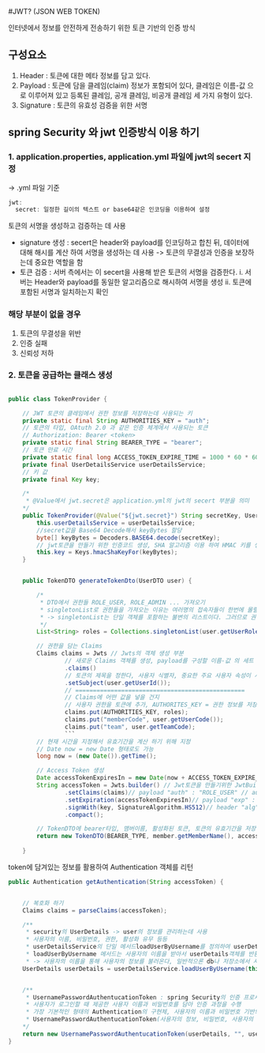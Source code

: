 #JWT? (JSON WEB TOKEN) 

인터넷에서 정보를 안전하게 전송하기 위한 토큰 기반의 인증 방식

## 구성요소 

1. Header : 토큰에 대한 메타 정보를 담고 있다.
2. Payload : 토큰에 담을 클레임(claim) 정보가 포함되어 있다, 클레임은 이름-값 으로 이루어져 있고 등록된 클레임, 공개 클레임, 비공개 클레임 세 가지 유형이 있다.
3. Signature : 토큰의 유효성 검증을 위한 서명


## spring Security 와 jwt 인증방식 이용 하기

### 1. application.properties, application.yml 파일에 jwt의 secert 지정 
-> .yml 파일 기준
```groovy
jwt:
  secret: 일정한 길이의 텍스트 or base64같은 인코딩을 이용하여 설정

```
토큰의 서명을 생성하고 검증하는 데 사용
- signature 생성 : secert은 header와 payload를 인코딩하고 합친 뒤, 데이터에 대해 해시를 계산 하여 서명을 생성하는 데 사용
-> 토큰의 무결성과 인증을 보장하는데 중요한 역할을 함
- 토큰 검증 : 서버 측에서는 이 secert을 사용해 받은 토큰의 서명을 검증한다.
    i. 서버는 Header와 payload를 동일한 알고리즘으로 해시하여 서명을 생성
    ii. 토큰에 포함된 서명과 일치하는지 확인

### 해당 부분이 없을 경우 

1. 토큰의 무결성을 위반
2. 인증 실패
3. 신뢰성 저하 


### 2. 토큰을 공급하는 클래스 생성


```java

public class TokenProvider {

    // JWT 토큰의 클레임에서 권한 정보를 저장하는데 사용되는 키
    private static final String AUTHORITIES_KEY = "auth";
    // 토큰의 타입, OAtuth 2.0 과 같은 인증 체계에서 사용되는 토큰 
    // Authorization: Bearer <token>
    private static final String BEARER_TYPE = "bearer";
    // 토큰 만료 시간
    private static final long ACCESS_TOKEN_EXPIRE_TIME = 1000 * 60 * 60 * 24;     // 24시간
    private final UserDetailsService userDetailsService;
    // 키 값
    private final Key key;

    /*
     * @Value에서 jwt.secret은 application.yml의 jwt의 secert 부분을 의미
    */
    public TokenProvider(@Value("${jwt.secret}") String secretKey, UserDetailsService userDetailsService) {
        this.userDetailsService = userDetailsService;
        //secret값을 Base64 Decode해서 keyBytes 할당
        byte[] keyBytes = Decoders.BASE64.decode(secretKey);
        // jwt토큰을 만들기 위한 인증코드 생성, SHA 알고리즘 이용 하여 HMAC 키를 생성
        this.key = Keys.hmacShaKeyFor(keyBytes); 
    }


    public TokenDTO generateTokenDto(UserDTO user) {

        /*
         * DTO에서 권한들 ROLE_USER, ROLE_ADMIN ... 가져오기
         * singletonList로 권한들을 가져오는 이유는 여러명의 접속자들이 한번에 몰릴 수 있기 때문에 오류를 방지하고자 
         * -> singletonList는 단일 객체를 포함하는 불변의 리스트이다. 그러므로 권한이 실수로 변경되거나 하나의 권한만 부여 하고 싶을 때 사용한다.
         */ 
        List<String> roles = Collections.singletonList(user.getUserRole());

        // 권한을 담는 Claims
        Claims claims = Jwts // Jwts의 객체 생성 부분 
                // 새로운 Claims 객체를 생성, payload를 구성할 이름-값 의 세트
                .claims()
                // 토큰의 제목을 정한다, 사용자 식별자, 중요한 주요 사용자 속성이 사용
                .setSubject(user.getUserId()); 
                // ================================================ 
                // Claims에 어떤 값을 넣을 건지 
                // 사용자 권한을 토큰에 추가, AUTHORITES_KEY = 권한 정보를 저장하기 위한 키, roles = 사용자가 가진 권한의 리스트를 나타냄
                claims.put(AUTHORITIES_KEY, roles);
                claims.put("memberCode", user.getUserCode());
                claims.put("team", user.getTeamCode);
                ```
        // 현재 시간을 지정해서 유효기간을 계산 하기 위해 지정
        // Date now = new Date 형태로도 가능
        long now = (new Date()).getTime();

        // Access Token 생성
        Date accessTokenExpiresIn = new Date(now + ACCESS_TOKEN_EXPIRE_TIME);
        String accessToken = Jwts.builder() // Jwt토큰을 만들기위한 JwtBuilder
                .setClaims(claims)// payload "auth" : "ROLE_USER" // aud : Audience. 토큰 대상자를 나타낸다.
                .setExpiration(accessTokenExpiresIn)// payload "exp" : 1517239022(예시) // exp : Expiration Time. 토큰 만료 시각을 나타낸다.
                .signWith(key, SignatureAlgorithm.HS512)// header "alg" : "HS512" // "alg" : "서명 시 사용하는 알고리즘"
                .compact();

        // TokenDTO에 bearer타입, 맴버이름, 활성화된 토큰, 토큰의 유효기간을 저장
        return new TokenDTO(BEARER_TYPE, member.getMemberName(), accessToken, accessTokenExpiresIn.getTime());
                
    }

```

token에 담겨있는 정보를 활용하여 Authentication 객체를 리턴 
```java
public Authentication getAuthentication(String accessToken) {


    // 복호화 하기
    Claims claims = parseClaims(accessToken);

    /**
     * security의 UserDetails -> user의 정보를 관리하는데 사용
     * 사용자의 이름, 비밀번호, 권한, 활성화 유무 등등 
     * userDetailsService의 단일 메서드loadUserByUsername를 정의하여 userDetails객체를 인스턴스화 
     * loadUserByUsername 메서드는 사용자의 이름을 받아서 userDetails객체를 반환 한다.
     * -> 사용자의 이름을 통해 사용자의 정보를 불러온다, 일반적으론 db나 저장소에서 사용자의 정보를 조회하는데 사용*/
    UserDetails userDetails = userDetailsService.loadUserByUsername(this.getUserId(accessToken));


    /**
     * UsernamePasswordAuthentucationToken : spring Security의 인증 프로세스에서 사용되는 객체 중 하나
     * 사용자가 로그인할 때 제공한 사용자 이름과 비밀번호를 담아 인증 과정을 수행
     * 가장 기본적인 형태의 Authentication의 구현체, 사용자의 이름과 비밀번호 기반의 인증에 사용
     * UsernamePasswordAuthentucationToken(사용자의 정보, 비밀번호, 사용자의 권한)을 필요한다.
    */
    return new UsernamePasswordAuthentucationToken(userDetails, "", userDetails.getAuthorities());
}

```